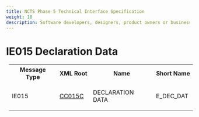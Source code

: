 ```yaml
---
title: NCTS Phase 5 Technical Interface Specification
weight: 18
description: Software developers, designers, product owners or business analysts. Integrate your software with the ERMIS service
---
```

# IE015 Declaration Data
<table cellspacing="0" style="border-collapse:collapse;margin-left:6pt">
 <tr>
  <th>
   Message Type
  </th>
  <th>
   XML Root
  </th>
  <th>
   Name
  </th>
  <th>
   Short Name
  </th>
 </tr>
 <tr style="height:14pt">
  <td style="">
   <p class="s3" style="">
    IE015
   </p>
  </td>
  <td style="">
   <a href="https://github.com/hmrc/transit-movements-validator/blob/main/conf/xsd/cc015c.xsd">
    CC015C
   </a>
  </td>
  <td style="">
   <p class="s3" style="">
    DECLARATION DATA
   </p>
  </td>
  <td style="">
   E_DEC_DAT
  </td>
 </tr>
</table>